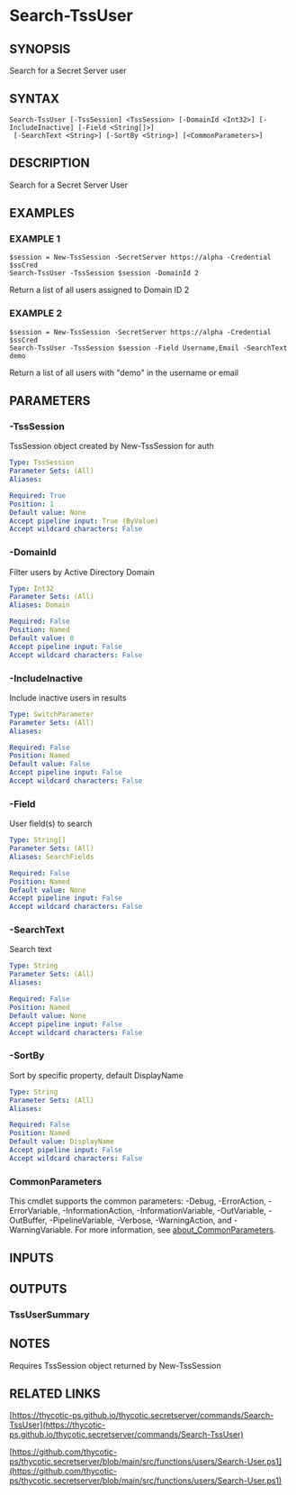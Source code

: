 # Search-TssUser

## SYNOPSIS
Search for a Secret Server user

## SYNTAX

```
Search-TssUser [-TssSession] <TssSession> [-DomainId <Int32>] [-IncludeInactive] [-Field <String[]>]
 [-SearchText <String>] [-SortBy <String>] [<CommonParameters>]
```

## DESCRIPTION
Search for a Secret Server User

## EXAMPLES

### EXAMPLE 1
```
$session = New-TssSession -SecretServer https://alpha -Credential $ssCred
Search-TssUser -TssSession $session -DomainId 2
```

Return a list of all users assigned to Domain ID 2

### EXAMPLE 2
```
$session = New-TssSession -SecretServer https://alpha -Credential $ssCred
Search-TssUser -TssSession $session -Field Username,Email -SearchText demo
```

Return a list of all users with "demo" in the username or email

## PARAMETERS

### -TssSession
TssSession object created by New-TssSession for auth

```yaml
Type: TssSession
Parameter Sets: (All)
Aliases:

Required: True
Position: 1
Default value: None
Accept pipeline input: True (ByValue)
Accept wildcard characters: False
```

### -DomainId
Filter users by Active Directory Domain

```yaml
Type: Int32
Parameter Sets: (All)
Aliases: Domain

Required: False
Position: Named
Default value: 0
Accept pipeline input: False
Accept wildcard characters: False
```

### -IncludeInactive
Include inactive users in results

```yaml
Type: SwitchParameter
Parameter Sets: (All)
Aliases:

Required: False
Position: Named
Default value: False
Accept pipeline input: False
Accept wildcard characters: False
```

### -Field
User field(s) to search

```yaml
Type: String[]
Parameter Sets: (All)
Aliases: SearchFields

Required: False
Position: Named
Default value: None
Accept pipeline input: False
Accept wildcard characters: False
```

### -SearchText
Search text

```yaml
Type: String
Parameter Sets: (All)
Aliases:

Required: False
Position: Named
Default value: None
Accept pipeline input: False
Accept wildcard characters: False
```

### -SortBy
Sort by specific property, default DisplayName

```yaml
Type: String
Parameter Sets: (All)
Aliases:

Required: False
Position: Named
Default value: DisplayName
Accept pipeline input: False
Accept wildcard characters: False
```

### CommonParameters
This cmdlet supports the common parameters: -Debug, -ErrorAction, -ErrorVariable, -InformationAction, -InformationVariable, -OutVariable, -OutBuffer, -PipelineVariable, -Verbose, -WarningAction, and -WarningVariable. For more information, see [about_CommonParameters](http://go.microsoft.com/fwlink/?LinkID=113216).

## INPUTS

## OUTPUTS

### TssUserSummary
## NOTES
Requires TssSession object returned by New-TssSession

## RELATED LINKS

[https://thycotic-ps.github.io/thycotic.secretserver/commands/Search-TssUser](https://thycotic-ps.github.io/thycotic.secretserver/commands/Search-TssUser)

[https://github.com/thycotic-ps/thycotic.secretserver/blob/main/src/functions/users/Search-User.ps1](https://github.com/thycotic-ps/thycotic.secretserver/blob/main/src/functions/users/Search-User.ps1)

